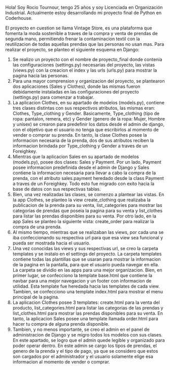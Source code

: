 Hola! Soy Rocio Tournour, tengo 25 años y soy Licenciada en Organización Industrial. Actualmente estoy desarrollando mi proyecto final de Python en Coderhouse.

El proyecto en cuestion se llama Vintage Store, es una plataforma que fomenta la moda sostenible a traves de la compra y venta de prendas de segunda mano, permitiendo frenar la contaminacion textil con la reutilizacion de todas aquellas prendas que las personas no usan mas.
Para realizar el proyecto, se planteo el siguiente esquema en Django:
1. Se realizo un proyecto con el nombre de proyecto_final donde contenia las configuraciones (settings.py) necesarias del proyecto, las vistas (views.py) con la creacion el index y las urls (urls.py) para mostrar la pagina hacia las personas.
2. Para una mayor comprension y organizacion del proyecto, se plantearon dos aplicaciones (Sales y Clothes), donde las mismas fueron debidamente instaladas en las configuraciones del proyecto (settings.py) para comenzar a trabajar.
3. La aplicacion Clothes, en su apartado de modelos (models.py), contiene tres clases distintas con sus respectivos atributos, las mismas eran: Clothes, Type_clothing y Gender. Basicamente, Type_clothing (tipo de ropa: pantalon, remera, etc) y Gender (genero de la ropa: Mujer, Hombre y unisex) se crearon para predefinir los datos desde el admin de django, con el objetivo que el usuario no tenga que escribirlos al momento de vender o comprar su prenda. En tanto, la clase Clothes posee la informacion necesaria de la prenda, dos de sus atributos reciben la informacion brindada por Type_clothing y Gender a traves de un Foreighkey.
4. Mientras que la aplicacion Sales en su apartado de modelos (models.py), posee dos clases: Sales y Payment. Por un lado, Payment posee informacion predefinida desde el admin de Django y Sales contiene la informacion necesaria para llevar a cabo la compra de la prenda, con el atributo sales.payment heredado desde la class Payment a traves de un Foreighkey. Todo esto fue migrado con exito hacia la base de datos con sus respectivas tablas.
5. Bien, una vez realizadas las clases, se comenzo a plantear las vistas. En la app Clothes, se planteo la view create_clothing que realizaba la publicacion de la prenda para su venta, list_categories para mostrar las categorias de prendas que poseia la pagina para su venta y list_clothes para listar las prendas disponibles para su venta. Por otro lado, en la app Sales se planteo la siguiente vista: create_order para realizar la compra de una prenda. 
6. Al mismo tiempo, mientras que se realizaban las views, por cada una se iba confeccionando su respectiva url para que esa view sea funcional y pueda ser mostrada hacia el usuario.
7. Una vez conocidas las views y sus respectivas url, se creo la carpeta templates y se instalo en el settings del proyecto. La carpeta templates contiene todas las plantillas que se usaran para mostrar la informacion de la pagina en la pantalla, para que el usuario pueda navegar en ella. La carpeta se dividio en las apps para una mejor organizacion. Bien, en primer lugar, se confecciono la template base.html que contiene la navbar para una mejor navegacion y un footer con informacion de utilidad. Esta template fue heredada hacia las templates de cada view. Tambien, se confecciono una template index.html para mostrar el menu principal de la pagina.
8. La aplicacion Clothes posee 3 templates: create.html para la venta del producto, list_categories.html para listar las categorias de las prendas y list_clothes.html para mostrar las prendas disponibles para su venta. En tanto, la aplicacion Sales posee una template llamada order.html para hacer tu compra de alguna prenda disponible.
9. Tambien, y no menos importante, se creo el admin en el panel de administracion de Django y se migro todos los modelos con sus clases. En este apartado, se logro que el admin quede legible y organizado para poder operar dentro. En este admin se cargo los tipos de prendas, el genero de la prenda y el tipo de pago, ya que se considero que estos son cargados por el administrador y el usuario solamente elige esa informacion al momento de vender o comprar.
